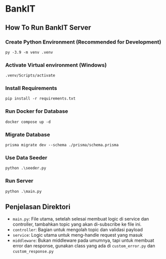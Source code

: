 # BankIT

## How To Run BankIT Server

### Create Python Environment (Recommended for Development)
```
py -3.9 -m venv .venv
```

### Activate Virtual environment (Windows)
```
.venv/Scripts/activate
```

### Install Requirements
```
pip install -r requirements.txt
```

### Run Docker for Database
```
docker compose up -d
```

### Migrate Database
```
prisma migrate dev --schema ./prisma/schema.prisma
```

### Use Data Seeder
```
python .\seeder.py
```

### Run Server
```
python .\main.py
```

## Penjelasan Direktori

- `main.py`: File utama, setelah selesai membuat logic di service dan controller, tambahkan topic yang akan di-subscribe ke file ini.
- `controller`: Bagian untuk mengolah topic dan validasi payload
- `service`: Logic utama untuk meng-handle request yang masuk
- `middleware`: Bukan middleware pada umumnya, tapi untuk membuat error dan response, gunakan class yang ada di `custom_error.py` dan `custom_response.py`